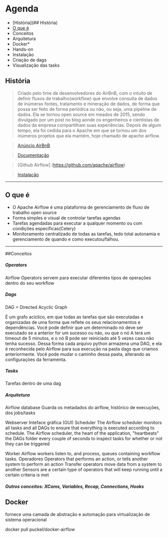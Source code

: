 # Agenda

* [História](## História)
* [O que é](##)
* Conceitos
* Arquitetura
* Docker*
* Hands-on
* Instalação 
* Criação de dags
* Visualização das tasks

## História
  

> Criado pelo time de desenvolvedores do AirBnB, com o intuito de definir fluxos de trabalho(workflow) que envolve consulta de dados de inúmeras fontes, tratamento e mineração de dados, de forma que possa ser feito de forma periódica ou não, ou seja, uma pipeline de dados. Ela se tornou open source em meados de 2015, sendo divulgado por um post no blog aonde os engenheiros e cientistas de dados da empresa compartilham suas experiências. Depois de algum tempo, ela foi cedida para o Apache em que se tornou um dos inúmeros projetos que ela mantém, hoje chamado de apache airflow.  

>[Anúncio AirBnB](https://medium.com/airbnb-engineering/airflow-a-workflow-management-platform-46318b977fd8)

>[Documentação](https://airflow.apache.org/docs/stable/)

>[Github Airflow] (https://github.com/apache/airflow)

>[Instalação](https://github.com/apache/airflow/blob/master/docs/installation.rst)

------

## O que é
* O Apache Airflow é uma plataforma de gerenciamento de fluxo de trabalho open source
* Forma simples e visual de controlar tarefas agendas
* Tarefas agendadas para executar a qualquer momento ou com condições específicas(Celery)
* Monitoramento centralizado de todas as tarefas, tedo total autonamia e gerenciamento de quando e como executou/falhou.


------

##Conceitos

##### Operators
Airflow Operators servem para executar diferentes tipos de operações dentro do seu workflow

##### Dags
DAG = Directed Acyclic Graph

É um grafo acíclico, em que todas as tarefas que são executadas e organizadas de uma forma que reflete os seus relacionamentos e dependências. Você pode definir que um determinado nó deve ser executado se a anterior for um sucesso ou não, ou que o nó A terá um timeout de 5 minutos, e o nó B pode ser reiniciado até 5 vezes caso não tenha sucesso.
Dessa forma cada arquivo python armazena uma DAG, e ela é reconhecida pelo Airflow para sua execução na pasta dags que criamos anteriormente. Você pode mudar o caminho dessa pasta, alterando as configurações da ferramenta.

##### Tasks
Tarefas dentro de uma dag


##### Arquitetura

Airflow database
Guarda os metadados do airflow, histórico de execuções, dos jobs/tasks

Webserver
Inteface gráfica (GUI)
Scheduler
The Airflow scheduler monitors all tasks and all DAGs to ensure that everything is executed according to schedule. The Airflow scheduler, the heart of the application, "heartbeats" the DAGs folder every couple of seconds to inspect tasks for whether or not they can be triggered

Worker
Airflow workers listen to, and process, queues containing workflow tasks.
Operadores
Operators that performs an action, or tells another system to perform an action
Transfer operators move data from a system to another
Sensors are a certain type of operators that will keep running until a certain criteria is met



##### Outros conceitos: XComs, Variables, Recap, Connections, Hooks

## Docker 
fornece uma camada de abstração e automação para virtualização de sistema operacional

docker pull puckel/docker-airflow
